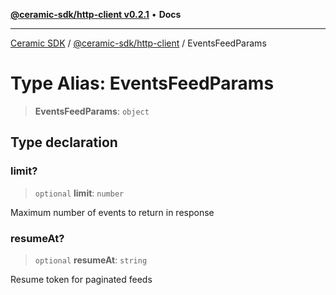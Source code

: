 [**@ceramic-sdk/http-client v0.2.1**](../README.md) • **Docs**

***

[Ceramic SDK](../../../README.md) / [@ceramic-sdk/http-client](../README.md) / EventsFeedParams

# Type Alias: EventsFeedParams

> **EventsFeedParams**: `object`

## Type declaration

### limit?

> `optional` **limit**: `number`

Maximum number of events to return in response

### resumeAt?

> `optional` **resumeAt**: `string`

Resume token for paginated feeds
